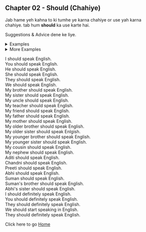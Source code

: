 ## Chapter 02 - Should (Chahiye)

Jab hame yeh kahna to ki tumhe ye karna chahiye or use yah karna chahiye. tab hum **should** ka use karte hai.

Suggestions & Advice dene ke liye.

<details>
<summary>
Examples
</summary>
You should speak English. (Tumhe English bolna chahiye)<br>
You should learn English. (Tumhe English sikhana chahiye)<br>
You should practice English. (Tuhme English ki practice karni chahiye)<br>
You should listen to English. (Tumhe English sunni chahiye)<br>
You should read English. (Tumhe English padhani chahiye)<br>
You should write English. (Tuhme English likhani chahiye)<br>
You should watch English videos. (Tumhe English videos dekhani chahiye)<br>
I should speak English. (Mujhe English bolni chahiye)<br>
I should learn English. (Mujhe English sikhani chahiye)<br>
I should practice English. (Mujhe English ki practice karni chahiye)<br>
You should get up early in the morning. (Tumhe subah jaldi uthana chahiye)<br>
We should go to Mungeli. (Humhe Mungeli jana chahiye)<br>
You should go to college. (Tumhe college jana chahiye)<br>
Aditi should go to school. (Aditi ko school jana chahiye)<br>
Chinki should do Yoga. (Chinki ko Yoga karna chahiye)<br>
Cat should cook food. (Cat ko khana banana chahiye)<br>
Abhi should dance. (Abhi ko dance karna chahiye)<br>
My brother should learn coding. (Mere bhai ko coding sikhani chahiye)<br>
I should go there (Mujhe waha jana chahiye)<br>
We should watch movie (Humhe movie dekhani chahiye)<br>
We should play cricket (Humhe cricket khelani chahiye)<br>
We should study (Humhe padhana chahiye)<br>
You should not go there (Tumhe waha nahi jana chahiye)<br>
You should not watch movie (Tumhe movie nahi dekhani chahiye)<br>
Aditi should not lie. (Aditi ko jhoot nahi bolana chahiye)<br>
Arya should practice dance. (Arya ko dance ki practice karni chahiye)<br>
Anjana should not eat junk food. (Anjana ko junk food nahi khana chahiye)<br>
Preeti should get up early in the moring. (Preeti ko subah jaldi uthana chahiye)<br>
I should make a plan. (Mujhe ek plan banana chahiye)<br>
I should make lots of English sentences. (Mujhe bahut saare English vaakya banana chahiye)<br>
I should invite him to my home. (Mujhe use apne ghar bulana chahiye)<br>
Should I invite him ? (Kya mujhe use bulana chahiye?)<br>
Should I go there? (Kya mujhe waha jana chahiye?)<br>
Should I watch movie? (Kya mujhe movie dekhani chahiye?)<br>
Should I play cricket? (Kya mujhe cricket khelani chahiye?)<br>
Should I study? (Kya mujhe padhana chahiye?)<br>
Should I not go there? (Kya mujhe waha nahi jana chahiye?)<br>
Should I not watch movie? (Kya mujhe movie nahi dekhani chahiye?)<br>
Should I not play cricket? (Kya mujhe cricket nahi khelani chahiye?)<br>
You should help others. (Tumhe doosron ki madad karni chahiye)<br>
</details>

<details>
<summary>
More Examples
</summary>
You should not lie. (Tumhe jhoot nahi bolana chahiye)<br>
You should not eat junk food. (Tumhe junk food nahi khana chahiye)<br>
You should not waste your time. (Tumhe apna samay nahi barbad karna chahiye)<br>
You should not watch TV. (Tumhe TV nahi dekhana chahiye)<br>
You should not play games. (Tumhe games nahi khelani chahiye)<br>
Abhi should not eat junk food. (Abhi ko junk food nahi khana chahiye)<br>
Should I go to college? (Kya mujhe college jana chahiye?)<br>
I should drink water every morning. (Mujhe har subah paani peena chahiye)<br>
I should go to school. (Mujhe school jana chahiye)<br>
I should play cricket. (Mujhe cricket khelani chahiye)<br>
I should brush my teeth every morning. (Mujhe har subah daant saaf karna chahiye)<br>
</details>



I should speak English.<br>
You should speak English.<br>
He should speak English.<br>
She should speak English.<br>
They should speak English.<br>
We should speak English.<br>
My brother should speak English.<br>
My sister should speak English.<br>
My uncle should speak English.<br>
My teacher should speak English.<br>
My friend should speak English.<br>
My father should speak English.<br>
My mother should speak English.<br>
My older brother should speak English.<br>
My older sister should speak Enlgish.<br>
My younger brother should speak English.<br>
My younger sister should speak English.<br>
My cousin should speak English.<br>
My nephew should speak English.<br>
Aditi should speak English.<br>
Chandni should speak English.<br>
Preeti should speak English.<br>
Abhi should speak English.<br>
Suman should speak English.<br>
Suman's brother should speak English.<br>
Abhi's sister should speak English.<br>
I should definitely speak English.<br>
You should definitely speak English.<br>
They should definitely speak English.<br>
We should start speaking in English.<br>
They should definitely speak English.<br>

Click here to go [Home](/courses/english/readme.md)
